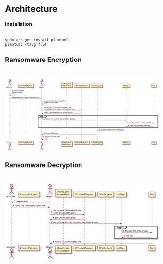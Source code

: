 # Architecture

### Installation
<pre><code>
sudo apt-get install plantuml
plantuml -tsvg file
</code></pre>

## Ransomware Encryption
<br>

![](encryption.svg)

## Ransomware Decryption
<br>

![](decryption.svg)